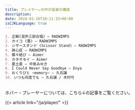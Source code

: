 ```yaml
---
title: プレイヤー↙の中の音楽の構成
description: 
date: 2024-01-26T10:11:15+08:00
isCJKLanguage: true
---
```

```md
1. 正解(混声三部合唱) – RADWIMPS
2. カイコ (蚕) – RADWIMPS
3. シザースタンド (Scissor Stand) – RADWIMPS
4. 狭心症 – RADWIMPS
5. 蝶々結び – Aimer
6. カタオモイ – Aimer
7. 夏土産 – 中島みゆき
8. I Could Never Say Goodbye – Enya
9. おくりびと ~memory~ – 久石譲
10. いつも何度でも – 久石譲 / 木村弓
```
<br/>
ホバー・プレーヤーについては、こちら↓の記事をご覧ください。  

{{< article link="/ja/player/" >}}